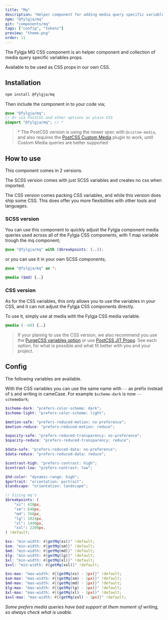 ```yaml
---
title: "Mq"
description: "Helper component for adding media query specific variables to multiple components."
npm: "@fylgja/mq"
git: "components/mq"
tags: ["config", "tokens"]
preview: "theme.png"
order: 11
---
```


The Fylgja MQ CSS component is an helper component and collection of media query specific variables props.

Available to be used as CSS props in our own CSS.

## Installation

```bash
npm install @fylgja/mq
```

Then include the component in to your code via;

```scss
@use "@fylgja/mq";
// Or via PostCSS and other options as plain CSS
@import "@fylgja/mq"; // *
```

> \* The PostCSS version is using the newer spec with `@custom-media`,
> and also requires the [PostCSS Custom Media](https://github.com/postcss/postcss-custom-media) plugin to work,
> until Custom Media queries are better supported

## How to use

This component comes in 2 versions.

The SCSS version comes with just SCSS variables and creates no css when imported.

The CSS version comes packing CSS variables, and while this version does ship some CSS.
This does offer you more flexibilities with other tools and languages.

### SCSS version

You can use this component to quickly adjust the Fylgja component media queries used across all of the Fylgja CSS components,
with 1 map variable trough the mq component;

```scss
@use "@fylgja/mq" with ($breakpoints: (..));
```

or you can use it in your own SCSS components;

```scss
@use "@fylgja/mq" as *;

@media ($md) {..}
```

### CSS version

As for the CSS variables,
this only allows you to use the variables in your CSS, and it can not adjust the Fylgja CSS components directly.

To use it, simply use at media with the Fylgja CSS media variable.

```css
@media (--md) {..}
```

> If your planing to use the CSS version,
> we also recommend you use the [PurgeCSS variables option](https://purgecss.com/configuration.html#options)
> or use [PostCSS JIT Props](https://github.com/GoogleChromeLabs/postcss-jit-props).
> See each option, for what is possible and what fit better with you and your project.

## Config

The following variables are available.

With the CSS variables you can use the same name with `--` as prefix instead of `$` and writing in cameCase.
For example `$scheme-dark` is now `--schemeDark`;

```scss
$scheme-dark: "prefers-color-scheme: dark";
$scheme-light: "prefers-color-scheme: light";

$motion-safe: "prefers-reduced-motion: no-preference";
$motion-reduce: "prefers-reduced-motion: reduce";

$opacity-safe: "prefers-reduced-transparency: no-preference";
$opacity-reduce: "prefers-reduced-transparency: reduce";

$data-safe: "prefers-reduced-data: no-preference";
$data-reduce: "prefers-reduced-data: reduce";

$contrast-high: "prefers-contrast: high";
$contrast-low: "prefers-contrast: low";

$hd-color: "dynamic-range: high";
$portrait: "orientation: portrait";
$landscape: "orientation: landscape";

// Sizing mq's
$breakpoints: (
    "xs": 420px,
    "sm": 640px,
    "md": 768px,
    "lg": 1024px,
    "xl": 1440px,
    "xxl": 2200px,
) !default;

$xs: "min-width: #{getMq(xs)}" !default;
$sm: "min-width: #{getMq(sm)}" !default;
$md: "min-width: #{getMq(md)}" !default;
$lg: "min-width: #{getMq(lg)}" !default;
$xl: "min-width: #{getMq(xl)}" !default;
$xxl: "min-width: #{getMq(xxl)}" !default;

$xs-max: "max-width: #{(getMq(xs) - 1px)}" !default;
$sm-max: "max-width: #{(getMq(sm) - 1px)}" !default;
$md-max: "max-width: #{(getMq(md) - 1px)}" !default;
$lg-max: "max-width: #{(getMq(lg) - 1px)}" !default;
$xl-max: "max-width: #{(getMq(xl) - 1px)}" !default;
$xxl-max: "max-width: #{(getMq(xxl) - 1px)}" !default;
```

_Some prefers media queries have bad support at them moment of writing,_
_so always check what is usable._
